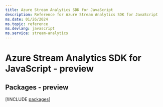 ```yaml
---
title: Azure Stream Analytics SDK for JavaScript
description: Reference for Azure Stream Analytics SDK for JavaScript
ms.date: 01/26/2024
ms.topic: reference
ms.devlang: javascript
ms.service: stream-analytics
---
```

# Azure Stream Analytics SDK for JavaScript - preview
## Packages - preview
[!INCLUDE [packages](stream-analytics-index.md)]